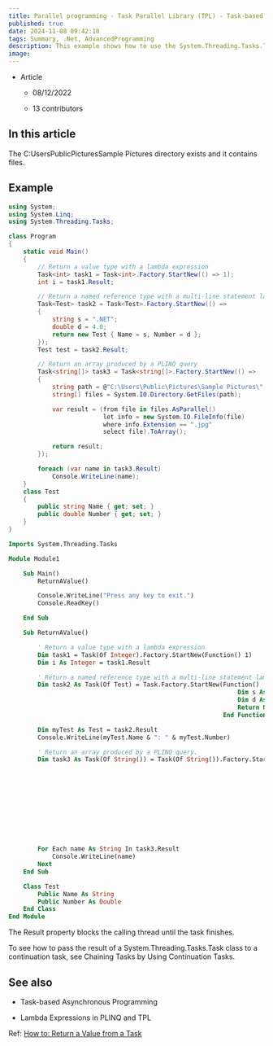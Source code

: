 ```yaml
---
title: Parallel programming - Task Parallel Library (TPL) - Task-based asynchronous programming - Return a value from a task
published: true
date: 2024-11-08 09:42:18
tags: Summary, .Net, AdvancedProgramming
description: This example shows how to use the System.Threading.Tasks.Task<TResult> class to return a value from the Result property. To use this example, you must ensure that the C:\Users\Public\Pictures\Sample Pictures directory exists and that it contains files.
image:
---
```

- Article

  - 08/12/2022

  - 13 contributors

## In this article

The C:UsersPublicPicturesSample Pictures directory exists and it contains files.

## Example

```csharp
using System;
using System.Linq;
using System.Threading.Tasks;

class Program
{
    static void Main()
    {
        // Return a value type with a lambda expression
        Task<int> task1 = Task<int>.Factory.StartNew(() => 1);
        int i = task1.Result;

        // Return a named reference type with a multi-line statement lambda.
        Task<Test> task2 = Task<Test>.Factory.StartNew(() =>
        {
            string s = ".NET";
            double d = 4.0;
            return new Test { Name = s, Number = d };
        });
        Test test = task2.Result;

        // Return an array produced by a PLINQ query
        Task<string[]> task3 = Task<string[]>.Factory.StartNew(() =>
        {
            string path = @"C:\Users\Public\Pictures\Sample Pictures\";
            string[] files = System.IO.Directory.GetFiles(path);

            var result = (from file in files.AsParallel()
                          let info = new System.IO.FileInfo(file)
                          where info.Extension == ".jpg"
                          select file).ToArray();

            return result;
        });

        foreach (var name in task3.Result)
            Console.WriteLine(name);
    }
    class Test
    {
        public string Name { get; set; }
        public double Number { get; set; }
    }
}
```

```vb
Imports System.Threading.Tasks

Module Module1

    Sub Main()
        ReturnAValue()

        Console.WriteLine("Press any key to exit.")
        Console.ReadKey()

    End Sub

    Sub ReturnAValue()

        ' Return a value type with a lambda expression
        Dim task1 = Task(Of Integer).Factory.StartNew(Function() 1)
        Dim i As Integer = task1.Result

        ' Return a named reference type with a multi-line statement lambda.
        Dim task2 As Task(Of Test) = Task.Factory.StartNew(Function()
                                                               Dim s As String = ".NET"
                                                               Dim d As Integer = 4
                                                               Return New Test With {.Name = s, .Number = d}
                                                           End Function)

        Dim myTest As Test = task2.Result
        Console.WriteLine(myTest.Name & ": " & myTest.Number)

        ' Return an array produced by a PLINQ query.
        Dim task3 As Task(Of String()) = Task(Of String()).Factory.StartNew(Function()

                                                                                Dim path = "C:\Users\Public\Pictures\Sample Pictures\"
                                                                                Dim files = System.IO.Directory.GetFiles(path)

                                                                                Dim result = (From file In files.AsParallel()
                                                                                              Let info = New System.IO.FileInfo(file)
                                                                                              Where info.Extension = ".jpg"
                                                                                              Select file).ToArray()
                                                                                Return result
                                                                            End Function)

        For Each name As String In task3.Result
            Console.WriteLine(name)
        Next
    End Sub

    Class Test
        Public Name As String
        Public Number As Double
    End Class
End Module
```

The Result property blocks the calling thread until the task finishes.

To see how to pass the result of a System.Threading.Tasks.Task<TResult> class to a continuation task, see Chaining Tasks by Using Continuation Tasks.

## See also

- Task-based Asynchronous Programming

- Lambda Expressions in PLINQ and TPL

Ref: [How to: Return a Value from a Task](https://learn.microsoft.com/en-us/dotnet/standard/parallel-programming/how-to-return-a-value-from-a-task)